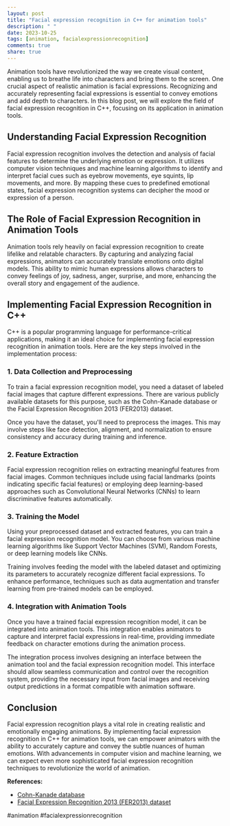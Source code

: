```yaml
---
layout: post
title: "Facial expression recognition in C++ for animation tools"
description: " "
date: 2023-10-25
tags: [animation, facialexpressionrecognition]
comments: true
share: true
---
```


Animation tools have revolutionized the way we create visual content, enabling us to breathe life into characters and bring them to the screen. One crucial aspect of realistic animation is facial expressions. Recognizing and accurately representing facial expressions is essential to convey emotions and add depth to characters. In this blog post, we will explore the field of facial expression recognition in C++, focusing on its application in animation tools.

## Understanding Facial Expression Recognition

Facial expression recognition involves the detection and analysis of facial features to determine the underlying emotion or expression. It utilizes computer vision techniques and machine learning algorithms to identify and interpret facial cues such as eyebrow movements, eye squints, lip movements, and more. By mapping these cues to predefined emotional states, facial expression recognition systems can decipher the mood or expression of a person.

## The Role of Facial Expression Recognition in Animation Tools

Animation tools rely heavily on facial expression recognition to create lifelike and relatable characters. By capturing and analyzing facial expressions, animators can accurately translate emotions onto digital models. This ability to mimic human expressions allows characters to convey feelings of joy, sadness, anger, surprise, and more, enhancing the overall story and engagement of the audience.

## Implementing Facial Expression Recognition in C++

C++ is a popular programming language for performance-critical applications, making it an ideal choice for implementing facial expression recognition in animation tools. Here are the key steps involved in the implementation process:

### 1. Data Collection and Preprocessing

To train a facial expression recognition model, you need a dataset of labeled facial images that capture different expressions. There are various publicly available datasets for this purpose, such as the Cohn-Kanade database or the Facial Expression Recognition 2013 (FER2013) dataset.

Once you have the dataset, you'll need to preprocess the images. This may involve steps like face detection, alignment, and normalization to ensure consistency and accuracy during training and inference.

### 2. Feature Extraction

Facial expression recognition relies on extracting meaningful features from facial images. Common techniques include using facial landmarks (points indicating specific facial features) or employing deep learning-based approaches such as Convolutional Neural Networks (CNNs) to learn discriminative features automatically.

### 3. Training the Model

Using your preprocessed dataset and extracted features, you can train a facial expression recognition model. You can choose from various machine learning algorithms like Support Vector Machines (SVM), Random Forests, or deep learning models like CNNs.

Training involves feeding the model with the labeled dataset and optimizing its parameters to accurately recognize different facial expressions. To enhance performance, techniques such as data augmentation and transfer learning from pre-trained models can be employed.

### 4. Integration with Animation Tools

Once you have a trained facial expression recognition model, it can be integrated into animation tools. This integration enables animators to capture and interpret facial expressions in real-time, providing immediate feedback on character emotions during the animation process.

The integration process involves designing an interface between the animation tool and the facial expression recognition model. This interface should allow seamless communication and control over the recognition system, providing the necessary input from facial images and receiving output predictions in a format compatible with animation software.

## Conclusion

Facial expression recognition plays a vital role in creating realistic and emotionally engaging animations. By implementing facial expression recognition in C++ for animation tools, we can empower animators with the ability to accurately capture and convey the subtle nuances of human emotions. With advancements in computer vision and machine learning, we can expect even more sophisticated facial expression recognition techniques to revolutionize the world of animation.

**References:**
- [Cohn-Kanade database](http://www.consortium.ri.cmu.edu/ckagree/)
- [Facial Expression Recognition 2013 (FER2013) dataset](https://www.kaggle.com/c/challenges-in-representation-learning-facial-expression-recognition-challenge/data)

#animation #facialexpressionrecognition